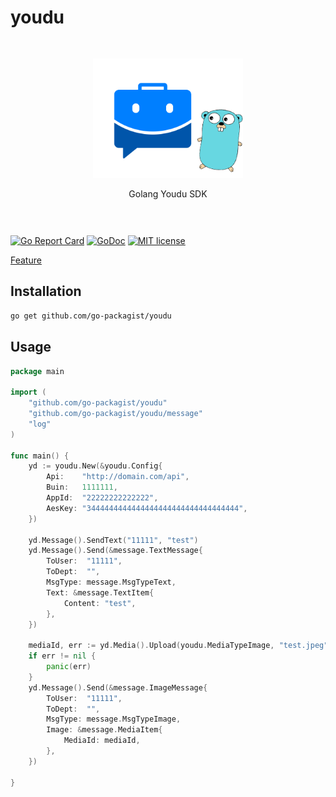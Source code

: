 # youdu

<div align="center" style="padding: 30px 0;">
    <img src="logo.png" width="240">
    <p>Golang Youdu SDK</p>
</div>


[![Go Report Card](https://goreportcard.com/badge/github.com/go-packagist/youdu)](https://goreportcard.com/report/github.com/go-packagist/youdu)
[![GoDoc](https://pkg.go.dev/badge/github.com/go-packagist/youdu)](https://pkg.go.dev/github.com/go-packagist/youdu)
[![MIT license](https://img.shields.io/badge/license-MIT-brightgreen.svg)](https://opensource.org/licenses/MIT)


[Feature](./todo.md)

## Installation

```bash
go get github.com/go-packagist/youdu
```

## Usage

```go
package main

import (
	"github.com/go-packagist/youdu"
	"github.com/go-packagist/youdu/message"
	"log"
)

func main() {
	yd := youdu.New(&youdu.Config{
		Api:    "http://domain.com/api",
		Buin:   1111111,
		AppId:  "22222222222222",
		AesKey: "3444444444444444444444444444444444",
	})

	yd.Message().SendText("11111", "test")
	yd.Message().Send(&message.TextMessage{
		ToUser:  "11111",
		ToDept:  "",
		MsgType: message.MsgTypeText,
		Text: &message.TextItem{
			Content: "test",
		},
	})

	mediaId, err := yd.Media().Upload(youdu.MediaTypeImage, "test.jpeg")
	if err != nil {
		panic(err)
	}
	yd.Message().Send(&message.ImageMessage{
		ToUser:  "11111",
		ToDept:  "",
		MsgType: message.MsgTypeImage,
		Image: &message.MediaItem{
			MediaId: mediaId,
		},
	})

}

```
